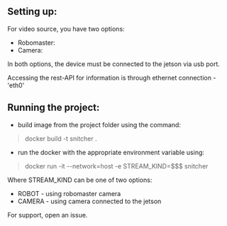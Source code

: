 ## Setting up:
For video source, you have two options:
 - Robomaster:
 -  Camera:

In both options, the device must be connected to the jetson via usb port.

Accessing the rest-API for information is through ethernet connection - 'eth0'

## Running the project:
- build image from the project folder using the command:
> docker build -t snitcher . 
- run the docker with the appropriate environment variable using:
> docker run -it --network=host -e STREAM_KIND=$$$ snitcher

Where STREAM_KIND can be one of two options:

- ROBOT - using robomaster camera
- CAMERA - using camera connected to the jetson

For support, open an issue.

